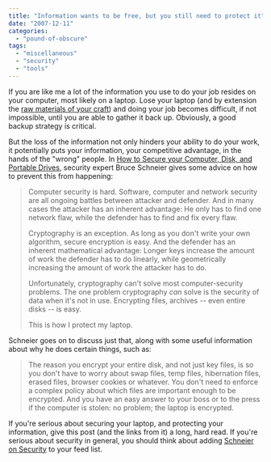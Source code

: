 ```yaml
---
title: "Information wants to be free, but you still need to protect it"
date: "2007-12-11"
categories: 
  - "pound-of-obscure"
tags: 
  - "miscellaneous"
  - "security"
  - "tools"
---
```


If you are like me a lot of the information you use to do your job resides on your computer, most likely on a laptop. Lose your laptop (and by extension the [raw materials of your craft](http://nsl.gbrettmiller.com/2007/information-the-raw-material-of-knowledge-work "NSL: Information - the raw material of knowledge work")) and doing your job becomes difficult, if not impossible, until you are able to gather it back up. Obviously, a good backup strategy is critical.

But the loss of the information not only hinders your ability to do your work, it potentially puts your information, your competitive advantage, in the hands of the "wrong" people. In [How to Secure your Computer, Disk, and Portable Drives](http://www.schneier.com/blog/archives/2007/12/how_to_secure_y.html "Schneier on Security:  How to secure your computer, disks, and portable drives"), security expert Bruce Schneier gives some advice on how to prevent this from happening:

> Computer security is hard. Software, computer and network security are all ongoing battles between attacker and defender. And in many cases the attacker has an inherent advantage: He only has to find one network flaw, while the defender has to find and fix every flaw.
> 
> Cryptography is an exception. As long as you don't write your own algorithm, secure encryption is easy. And the defender has an inherent mathematical advantage: Longer keys increase the amount of work the defender has to do linearly, while geometrically increasing the amount of work the attacker has to do.
> 
> Unfortunately, cryptography can't solve most computer-security problems. The one problem cryptography _can_ solve is the security of data when it's not in use. Encrypting files, archives -- even entire disks -- is easy.
> 
> This is how I protect my laptop.

Schneier goes on to discuss just that, along with some useful information about why he does certain things, such as:

> The reason you encrypt your entire disk, and not just key files, is so you don't have to worry about swap files, temp files, hibernation files, erased files, browser cookies or whatever. You don't need to enforce a complex policy about which files are important enough to be encrypted. And you have an easy answer to your boss or to the press if the computer is stolen: no problem; the laptop is encrypted.

If you're serious about securing your laptop, and protecting your information, give this post (and the links from it) a long, hard read. If you're serious about security in general, you should think about adding [Schneier on Security](http://www.schneier.com/index.html "Schneier on Security") to your feed list.
